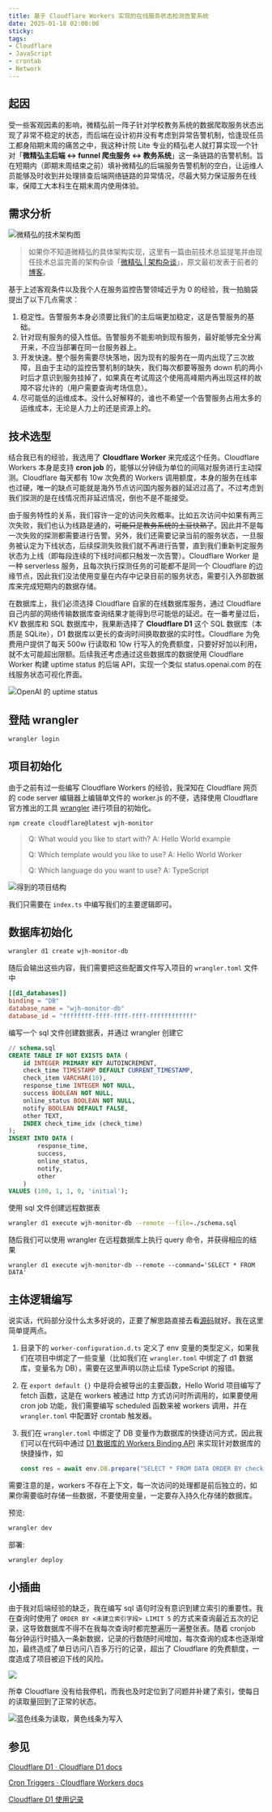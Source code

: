 ```yaml
---
title: 基于 Cloudflare Workers 实现的在线服务状态检测告警系统
date: 2025-01-18 02:00:08
sticky:
tags:
- Cloudflare
- JavaScript
- crontab
- Network
---
```


## 起因

受一些客观因素的影响，微精弘前一阵子针对学校教务系统的数据爬取服务状态出现了非常不稳定的状态，而后端在设计初并没有考虑到异常告警机制，恰逢现任员工都身陷期末周的痛苦之中，我这种计院 Lite 专业的精弘老人就打算实现一个针对「**微精弘主后端 <->  funnel 爬虫服务 <-> 教务系统**」这一条链路的告警机制。旨在短期内（即期末周结束之前）填补微精弘的后端服务告警机制的空白，让运维人员能够及时收到并处理排查后端网络链路的异常情况，尽最大努力保证服务在线率，保障工大本科生在期末周内使用体验。

## 需求分析

![微精弘的技术架构图](https://static.031130.xyz/uploads/2025/01/19/74362573e371d.webp)

> 如果你不知道微精弘的具体架构实现，这里有一篇由前技术总监提笔并由现任技术总监完善的架构杂谈「[微精弘 | 架构杂谈](https://mp.weixin.qq.com/s/8d6JAPsLa4TzLr50uDG8uw)」，原文最初发表于前者的[博客](https://blog.cnpatrickstar.com/posts/wejh-architecture/)。

基于上述客观条件以及我个人在服务监控告警领域近乎为 0 的经验，我一拍脑袋提出了以下几点需求：

1. 稳定性。告警服务本身必须要比我们的主后端更加稳定，这是告警服务的基础。
2. 针对现有服务的侵入性低。告警服务不能影响到现有服务，最好能够完全分离开来，不应当部署在同一台服务器上。
3. 开发快速。整个服务需要尽快落地，因为现有的服务在一周内出现了三次故障，且由于主动的监控告警机制的缺失，我们每次都要等服务 down 机的两小时后才意识到服务挂掉了，如果真在考试周这个使用高峰期内再出现这样的故障不容允许的（用户需要查询考场信息）。
4. 尽可能低的运维成本。没什么好解释的，谁也不希望一个告警服务占用太多的运维成本，无论是人力上的还是资源上的。

## 技术选型

结合我已有的经验，我选用了 **Cloudflare Worker** 来完成这个任务。Cloudflare Workers 本身是支持 **cron job** 的，能够以分钟级为单位的间隔对服务进行主动探测。Cloudflare 每天都有 10w 次免费的 Workers 调用额度，本身的服务在线率也过硬，唯一的缺点可能就是海外节点访问国内服务器的延迟过高了。不过考虑到我们探测的是在线情况而非延迟情况，倒也不是不能接受。

由于服务特性的关系，我们容许一定的访问失败概率。比如五次访问中如果有两三次失败，我们也认为线路是通的，~~可能只是教务系统的土豆快熟了~~。因此并不是每一次失败的探测都需要进行告警。另外，我们还需要记录当前的服务状态，一旦服务被认定为下线状态，后续探测失败我们就不再进行告警，直到我们重新判定服务状态为上线（即每段连续的下线时间都只触发一次告警）。Cloudflare Worker 是一种 serverless 服务，且每次执行探测任务的可能都不是同一个 Cloudflare 的边缘节点，因此我们没法使用变量在内存中记录目前的服务状态，需要引入外部数据库来完成短期内的数据存储。

在数据库上，我们必须选择 Cloudflare 自家的在线数据库服务，通过 Cloudflare 自己内部的网络传输数据库查询结果才能得到尽可能低的延迟。在一番考量过后，KV 数据库和 SQL 数据库中，我果断选择了 **Cloudflare D1** 这个 SQL 数据库（本质是 SQLite），D1 数据库以更长的查询时间换取数据的实时性。Cloudflare 为免费用户提供了每天 500w 行读取和 10w 行写入的免费额度，只要好好加以利用，就不太可能超出限额。后续我还考虑通过这些数据库的数据使用 Cloudflare Worker 构建 uptime status 的后端 API，实现一个类似 status.openai.com 的在线服务状态可视化界面。

![OpenAI 的 uptime status](https://static.031130.xyz/uploads/2025/01/19/f817539504140.webp)

## 登陆 wrangler

```bash
wrangler login
```

## 项目初始化

由于之前有过一些编写 Cloudflare Workers 的经验，我深知在 Cloudflare 网页的 code server 编辑器上编辑单文件的 worker.js 的不便，选择使用 Cloudflare 官方推出的工具 [wrangler](https://developers.cloudflare.com/workers/wrangler/) 进行项目的初始化。

```bash
npm create cloudflare@latest wjh-monitor
```

> Q: What would you like to start with? 
> A: Hello World example 
>
> Q: Which template would you like to use? 
> A: Hello World Worker 
>
> Q: Which language do you want to use? 
> A: TypeScript

![得到的项目结构](https://static.031130.xyz/uploads/2025/01/20/bf105c9fc18a3.webp)

我们只需要在 `index.ts` 中编写我们的主要逻辑即可。

## 数据库初始化

```bash
wrangler d1 create wjh-monitor-db
```

随后会输出这些内容，我们需要把这些配置文件写入项目的 `wrangler.toml` 文件中

```toml
[[d1_databases]]
binding = "DB"
database_name = "wjh-monitor-db"
database_id = "ffffffff-ffff-ffff-ffff-ffffffffffff"
```

编写一个 sql 文件创建数据表，并通过 wrangler 创建它

```sql
// schema.sql
CREATE TABLE IF NOT EXISTS DATA (
	id INTEGER PRIMARY KEY AUTOINCREMENT,
	check_time TIMESTAMP DEFAULT CURRENT_TIMESTAMP,
	check_item VARCHAR(10),
	response_time INTEGER NOT NULL,
	success BOOLEAN NOT NULL,
	online_status BOOLEAN NOT NULL,
	notify BOOLEAN DEFAULT FALSE,
	other TEXT,
	INDEX check_time_idx (check_time)
);
INSERT INTO DATA (
		response_time,
		success,
		online_status,
		notify,
		other
	)
VALUES (100, 1, 1, 0, 'initial');
```

使用 sql 文件创建远程数据表

```bash
wrangler d1 execute wjh-monitor-db --remote --file=./schema.sql
```

随后我们可以使用 wrangler 在远程数据库上执行 query 命令，并获得相应的结果

```
wrangler d1 execute wjh-monitor-db --remote --command='SELECT * FROM DATA'
```

## 主体逻辑编写

说实话，代码部分没什么太多好说的，正要了解思路直接去看[源码](https://github.com/zhullyb/wjh-monitor)就好。我在这里简单提两点。

1. 目录下的 `worker-configuration.d.ts` 定义了 env 变量的类型定义，如果我们在项目中绑定了一些变量（比如我们在 `wrangler.toml` 中绑定了 d1 数据库，变量名为 DB），需要在这里声明以防止后续 TypeScript 的报错。

2. 在 `export default {}` 中是将会被导出的主要函数，Hello World 项目编写了 fetch 函数，这是在 workers 被通过 http 方式访问时所调用的，如果要使用 cron job 功能，我们需要编写 scheduled 函数来被 workers 调用，并在 `wrangler.toml` 中配置好 crontab 触发器。

3. 我们在 `wrangler.toml` 中绑定了 DB 变量作为数据库的快捷访问方式，因此我们可以在代码中通过 [D1 数据库的 Workers Binding API](https://developers.cloudflare.com/d1/worker-api/) 来实现针对数据库的快捷操作，如

   ```javascript
   const res = await env.DB.prepare("SELECT * FROM DATA ORDER BY check_time DESC LIMIT 4").run();
   ```

需要注意的是，workers 不存在上下文，每一次访问的处理都是前后独立的，如果你需要临时存储一些数据，不要使用变量，一定要存入持久化存储的数据库。

预览:

```bash
wrangler dev
```

部署:

```bash
wrangler deploy
```

## 小插曲

由于我对后端经验的缺乏，我在编写 sql 语句时没有意识到建立索引的重要性。我在查询时使用了 `ORDER BY <未建立索引字段> LIMIT 5` 的方式来查询最近五次的记录，这导致数据库不得不在我每次查询时都完整遍历一遍整张表。随着 cronjob 每分钟运行时插入一条新数据，记录的行数随时间增加，每次查询的成本也逐渐增加，最终造成了单日访问八百多万行的记录，超出了 Cloudflare 的免费额度，一度造成了项目被迫下线的风险。

![](https://static.031130.xyz/uploads/2025/01/20/fb463f45038ac.webp)

所幸 Cloudflare 没有给我停机，而我也及时定位到了问题并补建了索引，使每日的读取量回到了正常的状态。

![蓝色线条为读取，黄色线条为写入](https://static.031130.xyz/uploads/2025/01/19/83f69aff3a7b4.webp)

## 参见

[Cloudflare D1 · Cloudflare D1 docs](https://developers.cloudflare.com/d1/)

[Cron Triggers · Cloudflare Workers docs](https://developers.cloudflare.com/workers/configuration/cron-triggers/)

[Cloudflare D1 使用记录](https://blog.sww.moe/post/cloudflare-d1/)
